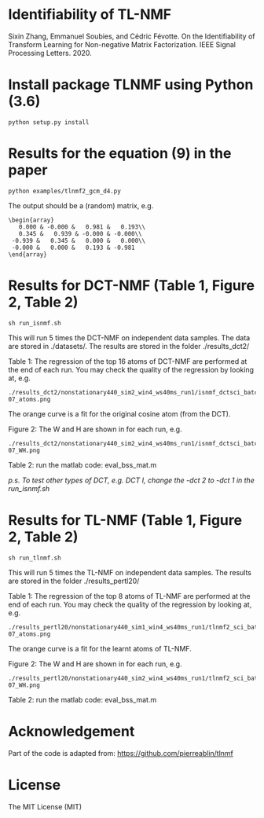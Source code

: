# Identifiability of TL-NMF
Sixin Zhang, Emmanuel Soubies, and Cédric Févotte. On the Identifiability of Transform Learning for Non-negative Matrix Factorization. IEEE Signal Processing Letters. 2020.

# Install package TLNMF using Python (3.6)

```
python setup.py install
```

# Results for the equation (9) in the paper

```
python examples/tlnmf2_gcm_d4.py
```

The output should be a (random) matrix, e.g.
```
\begin{array}
   0.000 & -0.000 &   0.981 &   0.193\\
   0.345 &   0.939 & -0.000 & -0.000\\
 -0.939 &   0.345 &   0.000 &   0.000\\
 -0.000 &   0.000 &   0.193 & -0.981
\end{array}
```

# Results for DCT-NMF (Table 1, Figure 2, Table 2)

```
sh run_isnmf.sh
```

This will run 5 times the DCT-NMF on independent data samples. The data are stored in ./datasets/. The results are stored in the folder ./results_dct2/

Table 1: The regression of the top 16 atoms of DCT-NMF are performed at the end of each run. 
You may check the quality of the regression by looking at, e.g. 
```
./results_dct2/nonstationary440_sim2_win4_ws40ms_run1/isnmf_dctsci_batch_nonstationary440_sim2_K2_eps5e-07_atoms.png
```
The orange curve is a fit for the original cosine atom (from the DCT). 

Figure 2: The W and H are shown in for each run, e.g. 
```
./results_dct2/nonstationary440_sim2_win4_ws40ms_run1/isnmf_dctsci_batch_nonstationary440_sim2_K2_eps5e-07_WH.png
```

Table 2: run the matlab code: eval_bss_mat.m

*p.s. To test other types of DCT, e.g. DCT I, change the -dct 2 to -dct 1 in the run_isnmf.sh*

# Results for TL-NMF (Table 1, Figure 2, Table 2)

```
sh run_tlnmf.sh
```

This will run 5 times the TL-NMF on independent data samples. The results are stored in the folder ./results_pertl20/

Table 1: The regression of the top 8 atoms of TL-NMF are performed at the end of each run. 
You may check the quality of the regression by looking at, e.g.  
```
./results_pertl20/nonstationary440_sim1_win4_ws40ms_run1/tlnmf2_sci_batch_nonstationary440_sim1_K2_eps5e-07_atoms.png
```
The orange curve is a fit for the learnt atoms of TL-NMF. 

Figure 2: The W and H are shown in for each run, e.g. 
```
./results_pertl20/nonstationary440_sim2_win4_ws40ms_run1/tlnmf2_sci_batch_nonstationary440_sim1_K2_eps5e-07_WH.png
```

Table 2: run the matlab code: eval_bss_mat.m

# Acknowledgement
Part of the code is adapted from: https://github.com/pierreablin/tlnmf

# License
The MIT License (MIT)
